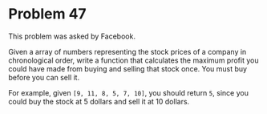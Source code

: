 # Problem 47

 This problem was asked by Facebook.

Given a array of numbers representing the stock prices of a company in chronological order, write a function that calculates the maximum profit you could have made from buying and selling that stock once. You must buy before you can sell it.

For example, given ```[9, 11, 8, 5, 7, 10]```, you should return ```5```, since you could buy the stock at 5 dollars and sell it at 10 dollars.